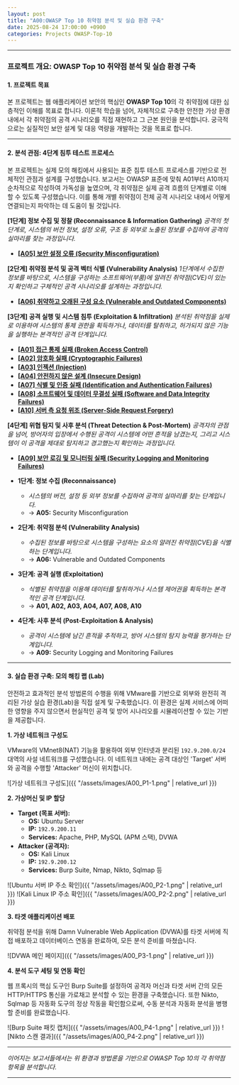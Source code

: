 ```yaml
---
layout: post
title: "A00:OWASP Top 10 취약점 분석 및 실습 환경 구축"
date: 2025-08-24 17:00:00 +0900
categories: Projects OWASP-Top-10
---
```


---

### **프로젝트 개요: OWASP Top 10 취약점 분석 및 실습 환경 구축**

#### **1. 프로젝트 목표**

본 프로젝트는 웹 애플리케이션 보안의 핵심인 **OWASP Top 10**의 각 취약점에 대한 심층적인 이해를 목표로 합니다. 이론적  학습을 넘어, 자체적으로 구축한 안전한 가상 환경 내에서 각 취약점의 공격 시나리오를 직접 재현하고 그 근본 원인을 분석합니다. 궁극적으로는 실질적인 보안 설계 및 대응 역량을 개발하는 것을 목표로 합니다.

---

#### **2. 분석 관점: 4단계 침투 테스트 프로세스**

본 프로젝트는 실제 모의 해킹에서 사용되는 표준 침투 테스트 프로세스를 기반으로 전체적인 관점과 설계를 구성했습니다. 보고서는 OWASP 표준에 맞춰 A01부터 A10까지 순차적으로 작성하여 가독성을 높였으며, 각 취약점은 실제 공격 흐름의 단계별로 이해할 수 있도록 구성했습니다. 이를 통해 개별 취약점이 전체 공격 시나리오 내에서 어떻게 연결되는지 파악하는 데 도움이 될 것입니다.

**[1단계] 정보 수집 및 정찰 (Reconnaissance & Information Gathering)**
*공격의 첫 단계로, 시스템의 버전 정보, 설정 오류, 구조 등 외부로 노출된 정보를 수집하여 공격의 실마리를 찾는 과정입니다.*

*   **[[A05] 보안 설정 오류 (Security Misconfiguration)](/projects/owasp-top-10/2025-08-29-A05_Security-Misconfiguration.html)**

**[2단계] 취약점 분석 및 공격 벡터 식별 (Vulnerability Analysis)**
*1단계에서 수집한 정보를 바탕으로, 시스템을 구성하는 소프트웨어(부품)에 알려진 취약점(CVE)이 있는지 확인하고 구체적인 공격 시나리오를 설계하는 과정입니다.*

*   **[[A06] 취약하고 오래된 구성 요소 (Vulnerable and Outdated Components)](/projects/owasp-top-10/2025/08/30/A06_Vulnerable-and-Outdated-Components.html)**

**[3단계] 공격 실행 및 시스템 침투 (Exploitation & Infiltration)**
*분석된 취약점을 실제로 이용하여 시스템의 통제 권한을 획득하거나, 데이터를 탈취하고, 허가되지 않은 기능을 실행하는 본격적인 공격 단계입니다.*

*   **[[A01] 접근 통제 실패 (Broken Access Control)](/projects/owasp-top-10/2025/08/25/A01_Broken-Access-Control.html)**
*   **[[A02] 암호화 실패 (Cryptographic Failures)](/projects/owasp-top-10/2025/08/26/A02_Cryptographic-Failures.html)**
*   **[[A03] 인젝션 (Injection)](/projects/owasp-top-10/2025/08/27/A03_Injection.html)**
*   **[[A04] 안전하지 않은 설계 (Insecure Design)](/projects/owasp-top-10/2025/08/28/A04_Insecure-Design.html)**
*   **[[A07] 식별 및 인증 실패 (Identification and Authentication Failures)](/projects/owasp-top-10/2025/08/31/A07_Identification-and-Authentication-Failures.html)**
*   **[[A08] 소프트웨어 및 데이터 무결성 실패 (Software and Data Integrity Failures)](/projects/owasp-top-10/2025/09/01/A08_Software-and-Data-Integrity-Failures.html)**
*   **[[A10] 서버 측 요청 위조 (Server-Side Request Forgery)](/projects/owasp-top-10/2025/09/03/A10_Server-Side-Request-Forgery.html)**

**[4단계] 위협 탐지 및 사후 분석 (Threat Detection & Post-Mortem)**
*공격자의 관점을 넘어, 방어자의 입장에서 수행된 공격이 시스템에 어떤 흔적을 남겼는지, 그리고 시스템이 이 공격을 제대로 탐지하고 경고했는지 확인하는 과정입니다.*

*   **[[A09] 보안 로깅 및 모니터링 실패 (Security Logging and Monitoring Failures)](/projects/owasp-top-10/2025/09/02/A09_Security-Logging-and-Monitoring-Failures.html)**

*   **1단계: 정보 수집 (Reconnaissance)**
    *   *시스템의 버전, 설정 등 외부 정보를 수집하여 공격의 실마리를 찾는 단계입니다.*
    *   → **A05:** Security Misconfiguration

*   **2단계: 취약점 분석 (Vulnerability Analysis)**
    *   *수집된 정보를 바탕으로 시스템을 구성하는 요소의 알려진 취약점(CVE)을 식별하는 단계입니다.*
    *   → **A06:** Vulnerable and Outdated Components

*   **3단계: 공격 실행 (Exploitation)**
    *   *식별된 취약점을 이용해 데이터를 탈취하거나 시스템 제어권을 획득하는 본격적인 공격 단계입니다.*
    *   → **A01, A02, A03, A04, A07, A08, A10**

*   **4단계: 사후 분석 (Post-Exploitation & Analysis)**
    *   *공격이 시스템에 남긴 흔적을 추적하고, 방어 시스템의 탐지 능력을 평가하는 단계입니다.*
    *   → **A09:** Security Logging and Monitoring Failures

---

#### **3. 실습 환경 구축: 모의 해킹 랩 (Lab)**

안전하고 효과적인 분석 방법론의 수행을 위해 VMware를 기반으로 외부와 완전히 격리된 가상 실습 환경(Lab)을 직접 설계 및 구축했습니다. 이 환경은 실제 서비스에 어떠한 영향을 주지 않으면서 현실적인 공격 및  방어 시나리오를 시뮬레이션할 수 있는 기반을 제공합니다.

**1. 가상 네트워크 구성도**

VMware의 VMnet8(NAT) 기능을 활용하여 외부 인터넷과 분리된 `192.9.200.0/24` 대역의 사설 네트워크를 구성했습니다. 이 네트워크 내에는 공격 대상인 'Target' 서버와 공격을 수행할 'Attacker' 머신이 위치합니다.

   ![가상 네트워크 구성도]({{ "/assets/images/A00_P1-1.png" | relative_url }})

**2. 가상머신 및 IP 할당**

*   **Target (목표 서버):**
    *   **OS:** Ubuntu Server
    *   **IP:** `192.9.200.11`
    *   **Services:** Apache, PHP, MySQL (APM 스택), DVWA
*   **Attacker (공격자):**
    *   **OS:** Kali Linux
    *   **IP:** `192.9.200.12`
    *   **Services:** Burp Suite, Nmap, Nikto, Sqlmap 등

   ![Ubuntu 서버 IP 주소 확인]({{ "/assets/images/A00_P2-1.png" | relative_url }})
   ![Kali Linux IP 주소 확인]({{ "/assets/images/A00_P2-2.png" | relative_url }})

**3. 타겟 애플리케이션 배포**

취약점 분석을 위해 Damn Vulnerable Web Application (DVWA)를 타겟 서버에 직접 배포하고 데이터베이스 연동을 완료하여, 모든 분석 준비를 마쳤습니다.

   ![DVWA 메인 페이지]({{ "/assets/images/A00_P3-1.png" | relative_url }}) <!-- 추천 파일명: DVWA-Main.png -->

**4. 분석 도구 세팅 및 연동 확인**

웹 프록시의 핵심 도구인 Burp Suite를 설정하여 공격자 머신과 타겟 서버 간의 모든 HTTP/HTTPS 통신을 가로채고 분석할 수 있는 환경을 구축했습니다. 또한 Nikto, Sqlmap 등 자동화 도구의 정상 작동을 확인함으로써, 수동 분석과 자동화 분석을 병행할 준비를 완료했습니다.

   ![Burp Suite 패킷 캡처]({{ "/assets/images/A00_P4-1.png" | relative_url }}) <!-- 추천 파일명: Burp-Capture.png -->
   ![Nikto 스캔 결과]({{ "/assets/images/A00_P4-2.png" | relative_url }}) <!-- 추천 파일명: Nikto-Scan.png -->

---

*이어지는 보고서들에서는 위 환경과 방법론을 기반으로 OWASP Top 10의 각 취약점 항목을 분석합니다.*

<hr class="short-rule">